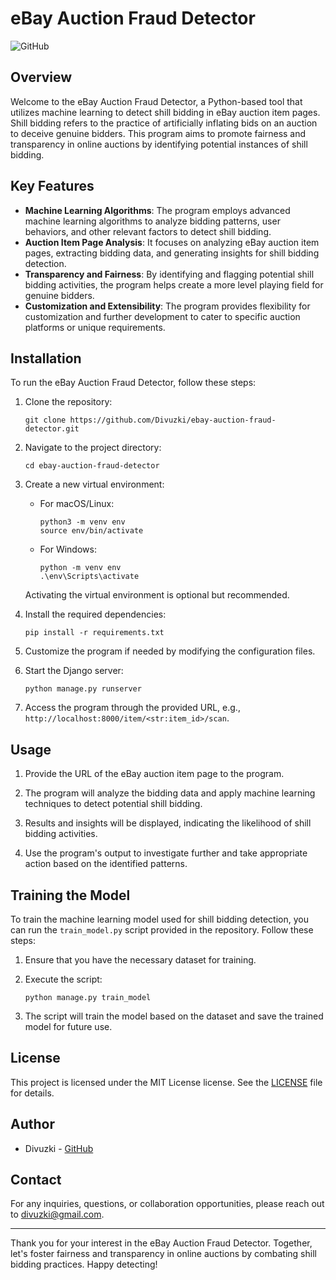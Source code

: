 # eBay Auction Fraud Detector

![GitHub](https://img.shields.io/github/license/Divuzki/ebay-auction-fraud-detector)

## Overview

Welcome to the eBay Auction Fraud Detector, a Python-based tool that utilizes machine learning to detect shill bidding in eBay auction item pages. Shill bidding refers to the practice of artificially inflating bids on an auction to deceive genuine bidders. This program aims to promote fairness and transparency in online auctions by identifying potential instances of shill bidding.

## Key Features

- **Machine Learning Algorithms**: The program employs advanced machine learning algorithms to analyze bidding patterns, user behaviors, and other relevant factors to detect shill bidding.
- **Auction Item Page Analysis**: It focuses on analyzing eBay auction item pages, extracting bidding data, and generating insights for shill bidding detection.
- **Transparency and Fairness**: By identifying and flagging potential shill bidding activities, the program helps create a more level playing field for genuine bidders.
- **Customization and Extensibility**: The program provides flexibility for customization and further development to cater to specific auction platforms or unique requirements.

## Installation

To run the eBay Auction Fraud Detector, follow these steps:

1. Clone the repository:
   ```
   git clone https://github.com/Divuzki/ebay-auction-fraud-detector.git
   ```

2. Navigate to the project directory:
   ```
   cd ebay-auction-fraud-detector
   ```

3. Create a new virtual environment:
   - For macOS/Linux:
     ```
     python3 -m venv env
     source env/bin/activate
     ```
   - For Windows:
     ```
     python -m venv env
     .\env\Scripts\activate
     ```

   Activating the virtual environment is optional but recommended.

4. Install the required dependencies:
   ```
   pip install -r requirements.txt
   ```

5. Customize the program if needed by modifying the configuration files.

6. Start the Django server:
   ```
   python manage.py runserver
   ```

7. Access the program through the provided URL, e.g., `http://localhost:8000/item/<str:item_id>/scan`.

## Usage

1. Provide the URL of the eBay auction item page to the program.

2. The program will analyze the bidding data and apply machine learning techniques to detect potential shill bidding.

3. Results and insights will be displayed, indicating the likelihood of shill bidding activities.

4. Use the program's output to investigate further and take appropriate action based on the identified patterns.

## Training the Model

To train the machine learning model used for shill bidding detection, you can run the `train_model.py` script provided in the repository. Follow these steps:

1. Ensure that you have the necessary dataset for training.

2. Execute the script:
   ```
   python manage.py train_model
   ```

3. The script will train the model based on the dataset and save the trained model for future use.

## License

This project is licensed under the MIT License license. See the [LICENSE](https://github.com/Divuzki/ebay-auction-fraud-detector/blob/main/LICENSE) file for details.

## Author

- Divuzki - [GitHub](https://github.com/Divuzki)

## Contact

For any inquiries, questions, or collaboration opportunities, please reach out to divuzki@gmail.com.

---

Thank you for your interest in the eBay Auction Fraud Detector. Together, let's foster fairness and transparency in online auctions by combating shill bidding practices. Happy detecting!
